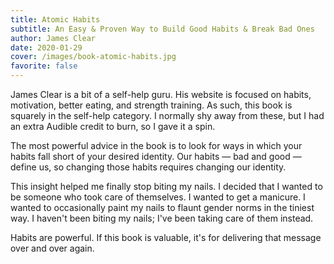 ```yaml
---
title: Atomic Habits
subtitle: An Easy & Proven Way to Build Good Habits & Break Bad Ones
author: James Clear
date: 2020-01-29
cover: /images/book-atomic-habits.jpg
favorite: false
---
```


James Clear is a bit of a self-help guru. His website is focused on habits, motivation, better eating, and strength training. As such, this book is squarely in the self-help category. I normally shy away from these, but I had an extra Audible credit to burn, so I gave it a spin.

The most powerful advice in the book is to look for ways in which your habits fall short of your desired identity. Our habits — bad and good — define us, so changing those habits requires changing our identity.

This insight helped me finally stop biting my nails. I decided that I wanted to be someone who took care of themselves. I wanted to get a manicure. I wanted to occasionally paint my nails to flaunt gender norms in the tiniest way. I haven't been biting my nails; I've been taking care of them instead.

Habits are powerful. If this book is valuable, it's for delivering that message over and over again.